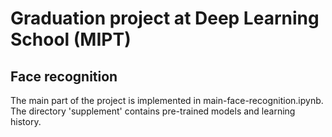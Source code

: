 # Graduation project at Deep Learning School (MIPT)
## Face recognition
The main part of the project is implemented in main-face-recognition.ipynb. 
The directory 'supplement' contains pre-trained models and learning history.
